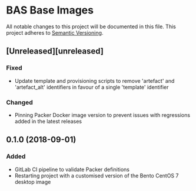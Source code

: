 # BAS Base Images

All notable changes to this project will be documented in this file.
This project adheres to [Semantic Versioning](http://semver.org/spec/v2.0.0.html).

## [Unreleased][unreleased]

### Fixed

* Update template and provisioning scripts to remove 'artefact' and 'artefact_alt' identifiers in favour of a single 
  'template' identifier

### Changed

* Pinning Packer Docker image version to prevent issues with regressions added in the latest releases

## 0.1.0 (2018-09-01)

### Added

* GitLab CI pipeline to validate Packer definitions
* Restarting project with a customised version of the Bento CentOS 7 desktop image
